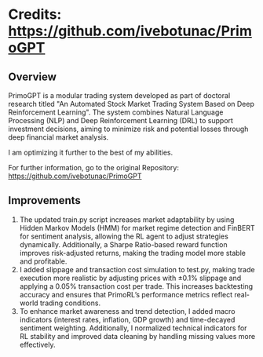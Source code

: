 # Credits: https://github.com/ivebotunac/PrimoGPT 

## Overview

PrimoGPT is a modular trading system developed as part of doctoral research titled "An Automated Stock Market Trading System Based on Deep Reinforcement Learning". The system combines Natural Language Processing (NLP) and Deep Reinforcement Learning (DRL) to support investment decisions, aiming to minimize risk and potential losses through deep financial market analysis.

I am optimizing it further to the best of my abilities.

For further information, go to the original Repository: https://github.com/ivebotunac/PrimoGPT

## Improvements

1. The updated train.py script increases market adaptability by using Hidden Markov Models (HMM) for market regime detection and FinBERT for sentiment analysis, allowing the RL agent to adjust strategies dynamically. Additionally, a Sharpe Ratio-based reward function improves risk-adjusted returns, making the trading model more stable and profitable.
2. I added slippage and transaction cost simulation to test.py, making trade execution more realistic by adjusting prices with ±0.1% slippage and applying a 0.05% transaction cost per trade. This increases backtesting accuracy and ensures that PrimoRL’s performance metrics reflect real-world trading conditions.
3. To enhance market awareness and trend detection, I added macro indicators (interest rates, inflation, GDP growth) and time-decayed sentiment weighting. Additionally, I normalized technical indicators for RL stability and improved data cleaning by handling missing values more effectively.
